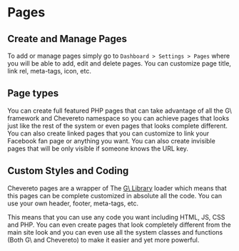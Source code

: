 # Pages

## Create and Manage Pages

To add or manage pages simply go to `Dashboard > Settings > Pages` where you will be able to add, edit and delete pages. You can customize page title, link rel, meta-tags, icon, etc.

## Page types

You can create full featured PHP pages that can take advantage of all the G\ framework and Chevereto namespace so you can achieve pages that looks just like the rest of the system or even pages that looks complete different. You can also create linked pages that you can customize to link your Facebook fan page or anything you want. You can also create invisible pages that will be only visible if someone knows the URL key.

## Custom Styles and Coding

Chevereto pages are a wrapper of The [G\ Library](https://g.chevereto.com/) loader which means that this pages can be complete customized in absolute all the code. You can use your own header, footer, meta-tags, etc.

This means that you can use any code you want including HTML, JS, CSS and PHP. You can even create pages that look completely different from the main site look and you can even use all the system classes and functions (Both G\ and Chevereto) to make it easier and yet more powerful.
